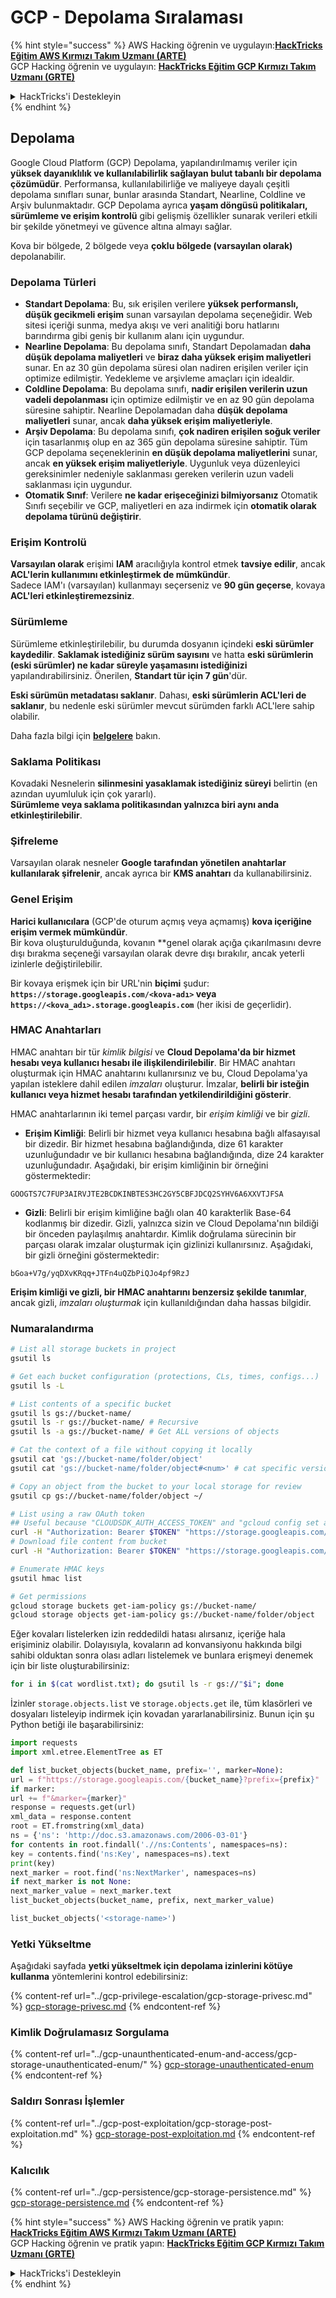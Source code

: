 # GCP - Depolama Sıralaması

{% hint style="success" %}
AWS Hacking öğrenin ve uygulayın:<img src="/.gitbook/assets/image.png" alt="" data-size="line">[**HackTricks Eğitim AWS Kırmızı Takım Uzmanı (ARTE)**](https://training.hacktricks.xyz/courses/arte)<img src="/.gitbook/assets/image.png" alt="" data-size="line">\
GCP Hacking öğrenin ve uygulayın: <img src="/.gitbook/assets/image (2).png" alt="" data-size="line">[**HackTricks Eğitim GCP Kırmızı Takım Uzmanı (GRTE)**<img src="/.gitbook/assets/image (2).png" alt="" data-size="line">](https://training.hacktricks.xyz/courses/grte)

<details>

<summary>HackTricks'i Destekleyin</summary>

* [**Abonelik planlarını**](https://github.com/sponsors/carlospolop) kontrol edin!
* 💬 [**Discord grubuna**](https://discord.gg/hRep4RUj7f) katılın veya [**telegram grubuna**](https://t.me/peass) katılın veya bizi **Twitter** 🐦 [**@hacktricks\_live**](https://twitter.com/hacktricks\_live)** takip edin.**
* **Hacking püf noktalarını paylaşarak PR'ler göndererek** [**HackTricks**](https://github.com/carlospolop/hacktricks) ve [**HackTricks Cloud**](https://github.com/carlospolop/hacktricks-cloud) github depolarına katkıda bulunun.

</details>
{% endhint %}

## Depolama

Google Cloud Platform (GCP) Depolama, yapılandırılmamış veriler için **yüksek dayanıklılık ve kullanılabilirlik sağlayan bulut tabanlı bir depolama çözümüdür**. Performansa, kullanılabilirliğe ve maliyeye dayalı çeşitli depolama sınıfları sunar, bunlar arasında Standart, Nearline, Coldline ve Arşiv bulunmaktadır. GCP Depolama ayrıca **yaşam döngüsü politikaları, sürümleme ve erişim kontrolü** gibi gelişmiş özellikler sunarak verileri etkili bir şekilde yönetmeyi ve güvence altına almayı sağlar.

Kova bir bölgede, 2 bölgede veya **çoklu bölgede (varsayılan olarak)** depolanabilir.

### Depolama Türleri

* **Standart Depolama**: Bu, sık erişilen verilere **yüksek performanslı, düşük gecikmeli erişim** sunan varsayılan depolama seçeneğidir. Web sitesi içeriği sunma, medya akışı ve veri analitiği boru hatlarını barındırma gibi geniş bir kullanım alanı için uygundur.
* **Nearline Depolama**: Bu depolama sınıfı, Standart Depolamadan **daha düşük depolama maliyetleri** ve **biraz daha yüksek erişim maliyetleri** sunar. En az 30 gün depolama süresi olan nadiren erişilen veriler için optimize edilmiştir. Yedekleme ve arşivleme amaçları için idealdir.
* **Coldline Depolama**: Bu depolama sınıfı, **nadir erişilen verilerin uzun vadeli depolanması** için optimize edilmiştir ve en az 90 gün depolama süresine sahiptir. Nearline Depolamadan daha **düşük depolama maliyetleri** sunar, ancak **daha yüksek erişim maliyetleriyle**.
* **Arşiv Depolama**: Bu depolama sınıfı, **çok nadiren erişilen soğuk veriler** için tasarlanmış olup en az 365 gün depolama süresine sahiptir. Tüm GCP depolama seçeneklerinin **en düşük depolama maliyetlerini** sunar, ancak **en yüksek erişim maliyetleriyle**. Uygunluk veya düzenleyici gereksinimler nedeniyle saklanması gereken verilerin uzun vadeli saklanması için uygundur.
* **Otomatik Sınıf**: Verilere **ne kadar erişeceğinizi bilmiyorsanız** Otomatik Sınıfı seçebilir ve GCP, maliyetleri en aza indirmek için **otomatik olarak depolama türünü değiştirir**.

### Erişim Kontrolü

**Varsayılan olarak** erişimi **IAM** aracılığıyla kontrol etmek **tavsiye edilir**, ancak **ACL'lerin kullanımını etkinleştirmek de mümkündür**.\
Sadece IAM'ı (varsayılan) kullanmayı seçerseniz ve **90 gün geçerse**, kovaya **ACL'leri etkinleştiremezsiniz**.

### Sürümleme

Sürümleme etkinleştirilebilir, bu durumda dosyanın içindeki **eski sürümler kaydedilir**. **Saklamak istediğiniz sürüm sayısını** ve hatta **eski sürümlerin (eski sürümler) ne kadar süreyle yaşamasını istediğinizi** yapılandırabilirsiniz. Önerilen, **Standart tür için 7 gün**'dür.

**Eski sürümün metadatası saklanır**. Dahası, **eski sürümlerin ACL'leri de saklanır**, bu nedenle eski sürümler mevcut sürümden farklı ACL'lere sahip olabilir.

Daha fazla bilgi için [**belgelere**](https://cloud.google.com/storage/docs/object-versioning) bakın.

### Saklama Politikası

Kovadaki Nesnelerin **silinmesini yasaklamak istediğiniz süreyi** belirtin (en azından uyumluluk için çok yararlı).\
**Sürümleme veya saklama politikasından yalnızca biri aynı anda etkinleştirilebilir**.

### Şifreleme

Varsayılan olarak nesneler **Google tarafından yönetilen anahtarlar kullanılarak şifrelenir**, ancak ayrıca bir **KMS anahtarı** da kullanabilirsiniz.

### Genel Erişim

**Harici kullanıcılara** (GCP'de oturum açmış veya açmamış) **kova içeriğine erişim vermek mümkündür**.\
Bir kova oluşturulduğunda, kovanın **genel olarak açığa çıkarılmasını devre dışı bırakma seçeneği varsayılan olarak devre dışı bırakılır, ancak yeterli izinlerle değiştirilebilir.

Bir kovaya erişmek için bir URL'nin **biçimi** şudur: **`https://storage.googleapis.com/<kova-adı>` veya `https://<kova_adı>.storage.googleapis.com`** (her ikisi de geçerlidir).

### HMAC Anahtarları

HMAC anahtarı bir tür _kimlik bilgisi_ ve **Cloud Depolama'da bir hizmet hesabı veya kullanıcı hesabı ile ilişkilendirilebilir**. Bir HMAC anahtarı oluşturmak için HMAC anahtarını kullanırsınız ve bu, Cloud Depolama'ya yapılan isteklere dahil edilen _imzaları_ oluşturur. İmzalar, **belirli bir isteğin kullanıcı veya hizmet hesabı tarafından yetkilendirildiğini gösterir**.

HMAC anahtarlarının iki temel parçası vardır, bir _erişim kimliği_ ve bir _gizli_.

*   **Erişim Kimliği**: Belirli bir hizmet veya kullanıcı hesabına bağlı alfasayısal bir dizedir. Bir hizmet hesabına bağlandığında, dize 61 karakter uzunluğundadır ve bir kullanıcı hesabına bağlandığında, dize 24 karakter uzunluğundadır. Aşağıdaki, bir erişim kimliğinin bir örneğini göstermektedir:

`GOOGTS7C7FUP3AIRVJTE2BCDKINBTES3HC2GY5CBFJDCQ2SYHV6A6XXVTJFSA`
*   **Gizli**: Belirli bir erişim kimliğine bağlı olan 40 karakterlik Base-64 kodlanmış bir dizedir. Gizli, yalnızca sizin ve Cloud Depolama'nın bildiği bir önceden paylaşılmış anahtardır. Kimlik doğrulama sürecinin bir parçası olarak imzalar oluşturmak için gizlinizi kullanırsınız. Aşağıdaki, bir gizli örneğini göstermektedir:

`bGoa+V7g/yqDXvKRqq+JTFn4uQZbPiQJo4pf9RzJ`

**Erişim kimliği ve gizli, bir HMAC anahtarını benzersiz şekilde tanımlar**, ancak gizli, _imzaları oluşturmak_ için kullanıldığından daha hassas bilgidir. 

### Numaralandırma
```bash
# List all storage buckets in project
gsutil ls

# Get each bucket configuration (protections, CLs, times, configs...)
gsutil ls -L

# List contents of a specific bucket
gsutil ls gs://bucket-name/
gsutil ls -r gs://bucket-name/ # Recursive
gsutil ls -a gs://bucket-name/ # Get ALL versions of objects

# Cat the context of a file without copying it locally
gsutil cat 'gs://bucket-name/folder/object'
gsutil cat 'gs://bucket-name/folder/object#<num>' # cat specific version

# Copy an object from the bucket to your local storage for review
gsutil cp gs://bucket-name/folder/object ~/

# List using a raw OAuth token
## Useful because "CLOUDSDK_AUTH_ACCESS_TOKEN" and "gcloud config set auth/access_token_file" doesn't work with gsutil
curl -H "Authorization: Bearer $TOKEN" "https://storage.googleapis.com/storage/v1/b/<storage-name>/o"
# Download file content from bucket
curl -H "Authorization: Bearer $TOKEN" "https://storage.googleapis.com/storage/v1/b/supportstorage-58249/o/flag.txt?alt=media" --output -

# Enumerate HMAC keys
gsutil hmac list

# Get permissions
gcloud storage buckets get-iam-policy gs://bucket-name/
gcloud storage objects get-iam-policy gs://bucket-name/folder/object
```
Eğer kovaları listelerken izin reddedildi hatası alırsanız, içeriğe hala erişiminiz olabilir. Dolayısıyla, kovaların ad konvansiyonu hakkında bilgi sahibi olduktan sonra olası adları listelemek ve bunlara erişmeyi denemek için bir liste oluşturabilirsiniz:
```bash
for i in $(cat wordlist.txt); do gsutil ls -r gs://"$i"; done
```
İzinler `storage.objects.list` ve `storage.objects.get` ile, tüm klasörleri ve dosyaları listeleyip indirmek için kovadan yararlanabilirsiniz. Bunun için şu Python betiği ile başarabilirsiniz:
```python
import requests
import xml.etree.ElementTree as ET

def list_bucket_objects(bucket_name, prefix='', marker=None):
url = f"https://storage.googleapis.com/{bucket_name}?prefix={prefix}"
if marker:
url += f"&marker={marker}"
response = requests.get(url)
xml_data = response.content
root = ET.fromstring(xml_data)
ns = {'ns': 'http://doc.s3.amazonaws.com/2006-03-01'}
for contents in root.findall('.//ns:Contents', namespaces=ns):
key = contents.find('ns:Key', namespaces=ns).text
print(key)
next_marker = root.find('ns:NextMarker', namespaces=ns)
if next_marker is not None:
next_marker_value = next_marker.text
list_bucket_objects(bucket_name, prefix, next_marker_value)

list_bucket_objects('<storage-name>')
```
### Yetki Yükseltme

Aşağıdaki sayfada **yetki yükseltmek için depolama izinlerini kötüye kullanma** yöntemlerini kontrol edebilirsiniz:

{% content-ref url="../gcp-privilege-escalation/gcp-storage-privesc.md" %}
[gcp-storage-privesc.md](../gcp-privilege-escalation/gcp-storage-privesc.md)
{% endcontent-ref %}

### Kimlik Doğrulamasız Sorgulama

{% content-ref url="../gcp-unaunthenticated-enum-and-access/gcp-storage-unauthenticated-enum/" %}
[gcp-storage-unauthenticated-enum](../gcp-unaunthenticated-enum-and-access/gcp-storage-unauthenticated-enum/)
{% endcontent-ref %}

### Saldırı Sonrası İşlemler

{% content-ref url="../gcp-post-exploitation/gcp-storage-post-exploitation.md" %}
[gcp-storage-post-exploitation.md](../gcp-post-exploitation/gcp-storage-post-exploitation.md)
{% endcontent-ref %}

### Kalıcılık

{% content-ref url="../gcp-persistence/gcp-storage-persistence.md" %}
[gcp-storage-persistence.md](../gcp-persistence/gcp-storage-persistence.md)
{% endcontent-ref %}

{% hint style="success" %}
AWS Hacking öğrenin ve pratik yapın:<img src="/.gitbook/assets/image.png" alt="" data-size="line">[**HackTricks Eğitim AWS Kırmızı Takım Uzmanı (ARTE)**](https://training.hacktricks.xyz/courses/arte)<img src="/.gitbook/assets/image.png" alt="" data-size="line">\
GCP Hacking öğrenin ve pratik yapın: <img src="/.gitbook/assets/image (2).png" alt="" data-size="line">[**HackTricks Eğitim GCP Kırmızı Takım Uzmanı (GRTE)**<img src="/.gitbook/assets/image (2).png" alt="" data-size="line">](https://training.hacktricks.xyz/courses/grte)

<details>

<summary>HackTricks'i Destekleyin</summary>

* [**Abonelik planlarını**](https://github.com/sponsors/carlospolop) kontrol edin!
* 💬 [**Discord grubuna**](https://discord.gg/hRep4RUj7f) katılın veya [**telegram grubuna**](https://t.me/peass) katılın veya bizi **Twitter** 🐦 [**@hacktricks\_live**](https://twitter.com/hacktricks\_live)** takip edin.**
* **Hacking püf noktalarını paylaşarak PR göndererek** [**HackTricks**](https://github.com/carlospolop/hacktricks) ve [**HackTricks Cloud**](https://github.com/carlospolop/hacktricks-cloud) github depolarına katkıda bulunun.

</details>
{% endhint %}

